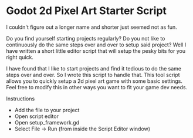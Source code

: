 # Godot 2d Pixel Art Starter Script
I couldn't figure out a longer name and shorter just seemed not as fun. 

Do you find yourself starting projects regularly? Do you not like to continuously do the same steps over and over to setup said project? Well I have written a short little editor script that will setup the pesky bits for you right quick.

I have found that I like to start projects and find it tedious to do the same steps
over and over. So I wrote this script to handle that.
This tool script allows you to quickly setup a 2d pixel art game with some basic settings. 
Feel free to modify this in other ways you want to fit your game dev needs.

Instructions 
- Add the file to your project 
- Open script editor
- Open setup_framework.gd 
- Select File -> Run (from inside the Script Editor window)
